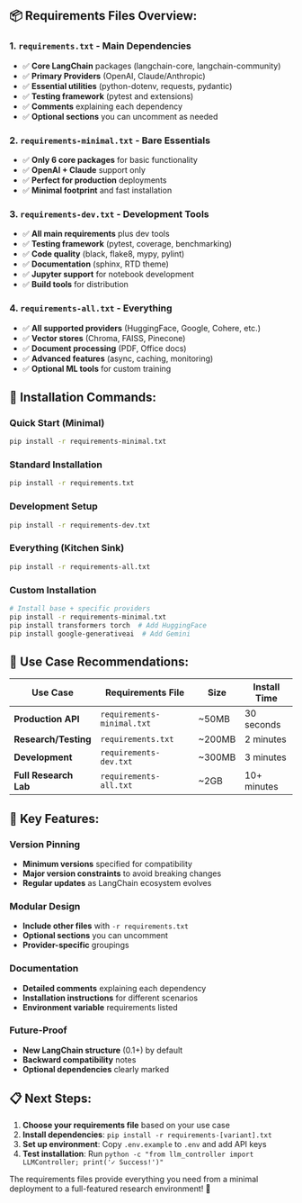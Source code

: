 ## 📦 **Requirements Files Overview:**

### **1. `requirements.txt` - Main Dependencies**
- ✅ **Core LangChain** packages (langchain-core, langchain-community)
- ✅ **Primary Providers** (OpenAI, Claude/Anthropic)
- ✅ **Essential utilities** (python-dotenv, requests, pydantic)
- ✅ **Testing framework** (pytest and extensions)
- ✅ **Comments** explaining each dependency
- ✅ **Optional sections** you can uncomment as needed

### **2. `requirements-minimal.txt` - Bare Essentials**
- ✅ **Only 6 core packages** for basic functionality
- ✅ **OpenAI + Claude** support only
- ✅ **Perfect for production** deployments
- ✅ **Minimal footprint** and fast installation

### **3. `requirements-dev.txt` - Development Tools**
- ✅ **All main requirements** plus dev tools
- ✅ **Testing framework** (pytest, coverage, benchmarking)
- ✅ **Code quality** (black, flake8, mypy, pylint)
- ✅ **Documentation** (sphinx, RTD theme)
- ✅ **Jupyter support** for notebook development
- ✅ **Build tools** for distribution

### **4. `requirements-all.txt` - Everything**
- ✅ **All supported providers** (HuggingFace, Google, Cohere, etc.)
- ✅ **Vector stores** (Chroma, FAISS, Pinecone)
- ✅ **Document processing** (PDF, Office docs)
- ✅ **Advanced features** (async, caching, monitoring)
- ✅ **Optional ML tools** for custom training

## 🚀 **Installation Commands:**

### **Quick Start (Minimal)**
```bash
pip install -r requirements-minimal.txt
```

### **Standard Installation**
```bash
pip install -r requirements.txt
```

### **Development Setup**
```bash
pip install -r requirements-dev.txt
```

### **Everything (Kitchen Sink)**
```bash
pip install -r requirements-all.txt
```

### **Custom Installation**
```bash
# Install base + specific providers
pip install -r requirements-minimal.txt
pip install transformers torch  # Add HuggingFace
pip install google-generativeai  # Add Gemini
```

## 🎯 **Use Case Recommendations:**

| Use Case | Requirements File | Size | Install Time |
|----------|------------------|------|--------------|
| **Production API** | `requirements-minimal.txt` | ~50MB | 30 seconds |
| **Research/Testing** | `requirements.txt` | ~200MB | 2 minutes |
| **Development** | `requirements-dev.txt` | ~300MB | 3 minutes |
| **Full Research Lab** | `requirements-all.txt` | ~2GB | 10+ minutes |

## 🔧 **Key Features:**

### **Version Pinning**
- **Minimum versions** specified for compatibility
- **Major version constraints** to avoid breaking changes
- **Regular updates** as LangChain ecosystem evolves

### **Modular Design**
- **Include other files** with `-r requirements.txt`
- **Optional sections** you can uncomment
- **Provider-specific** groupings

### **Documentation**
- **Detailed comments** explaining each dependency
- **Installation instructions** for different scenarios
- **Environment variable** requirements listed

### **Future-Proof**
- **New LangChain structure** (0.1+) by default
- **Backward compatibility** notes
- **Optional dependencies** clearly marked

## 📋 **Next Steps:**

1. **Choose your requirements file** based on your use case
2. **Install dependencies**: `pip install -r requirements-[variant].txt`
3. **Set up environment**: Copy `.env.example` to `.env` and add API keys
4. **Test installation**: Run `python -c "from llm_controller import LLMController; print('✓ Success!')"`

The requirements files provide everything you need from a minimal deployment to a full-featured research environment! 🎉